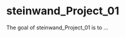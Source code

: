 
# steinwand_Project_01

<!-- badges: start -->
<!-- badges: end -->

The goal of steinwand_Project_01 is to ...



